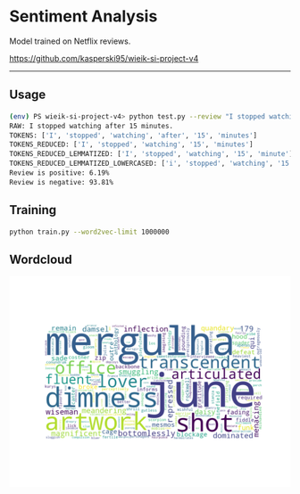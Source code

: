 # Sentiment Analysis

Model trained on Netflix reviews.

[https://github.com/kasperski95/wieik-si-project-v4
]([https://link](https://github.com/kasperski95/wieik-si-project-v4))

---

## Usage
```sh
(env) PS wieik-si-project-v4> python test.py --review "I stopped watching after 15 minutes."
RAW: I stopped watching after 15 minutes.
TOKENS: ['I', 'stopped', 'watching', 'after', '15', 'minutes']
TOKENS_REDUCED: ['I', 'stopped', 'watching', '15', 'minutes']
TOKENS_REDUCED_LEMMATIZED: ['I', 'stopped', 'watching', '15', 'minute']
TOKENS_REDUCED_LEMMATIZED_LOWERCASED: ['i', 'stopped', 'watching', '15', 'minute']
Review is positive: 6.19%
Review is negative: 93.81%
```

## Training
```sh
python train.py --word2vec-limit 1000000
```

## Wordcloud
![readme/wordcloud.png](readme/wordcloud.png)